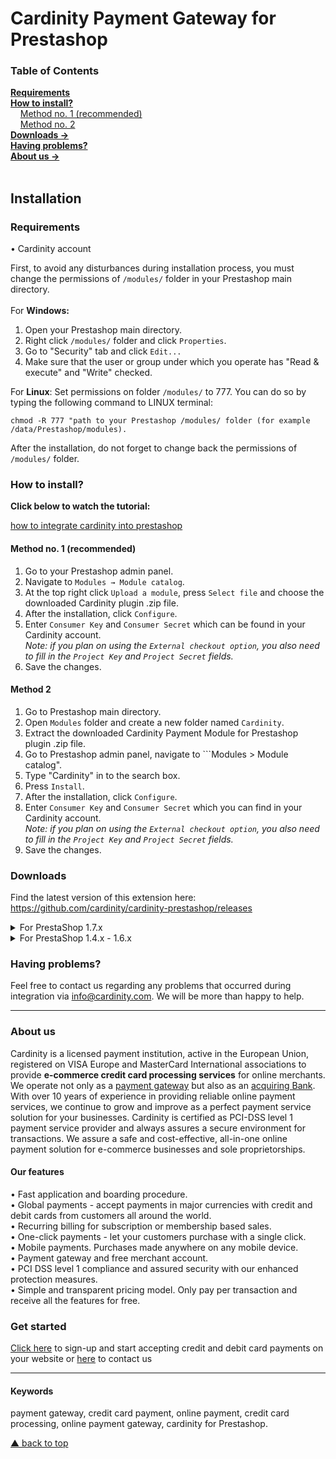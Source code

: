 # Cardinity Payment Gateway for Prestashop

### Table of Contents  
[<b>Requirements</b>](#Requirements)<br>
[<b>How to install?</b>](#How-to-install)  
       [Method no. 1 (recommended)](#method-no-1-recommended)  
       [Method no. 2](#method-no-2)   
 [<b>Downloads →</b>](#downloads)<br>
 [<b>Having problems?</b>](#having-problems)<br>
 [<b>About us →</b>](#aboutus)<br>     
<a name="headers"/>  

## Installation

### Requirements
• Cardinity account  

First, to avoid any disturbances during installation process, you must change the permissions of ```/modules/``` folder in your Prestashop main directory. 
<br><br>
For <b>Windows:</b> 

1) Open your Prestashop main directory.
2) Right click ```/modules/``` folder and click ```Properties```.
3) Go to "Security" tab and click ```Edit...```
4) Make sure that the user or group under which you operate has "Read & execute" and "Write" checked.

For <b>Linux</b>:
Set permissions on folder ```/modules/``` to 777. You can do so by typing the following command to LINUX terminal: 
```
chmod -R 777 "path to your Prestashop /modules/ folder (for example /data/Prestashop/modules).
```
After the installation, do not forget to change back the permissions of ```/modules/``` folder.  

### How to install?

<b>Click below to watch the tutorial:</b>  
  
[how to integrate cardinity into prestashop](https://www.youtube.com/watch?v=lwKoIbM6kj8)

#### Method no. 1 (recommended)
1) Go to your Prestashop admin panel.
2) Navigate to ```Modules → Module catalog```.
3) At the top right click ```Upload a module```, press ```Select file``` and choose the downloaded Cardinity plugin .zip file.
4) After the installation, click ```Configure```.
5) Enter ```Consumer Key``` and ```Consumer Secret``` which can be found in your Cardinity account.   
<i>Note: if you plan on using the ```External checkout option```, you also need to fill in the ```Project Key``` and ```Project Secret``` fields.</i>
6) Save the changes.

#### Method 2
1) Go to Prestashop main directory.
2) Open ```Modules``` folder and create a new folder named ```Cardinity```.
3) Extract the downloaded Cardinity Payment Module for Prestashop plugin .zip  file.
4) Go to Prestashop admin panel, navigate to ```Modules > Module catalog".
5) Type "Cardinity" in to the search box.
6) Press ```Install```.
7) After the installation, click ```Configure```.
8) Enter ```Consumer Key``` and ```Consumer Secret``` which you can find in your Cardinity account.  
<i>Note: if you plan on using the ```External checkout option```, you also need to fill in the ```Project Key``` and ```Project Secret``` fields.</i>
10) Save the changes.

### Downloads
Find the latest version of this extension here: https://github.com/cardinity/cardinity-prestashop/releases
<details show>
  <summary>For PrestaShop 1.7.x</summary>
  
| Version       | Description                                         |Link        |
| ------------- |-----------------------------------------------------|------------|
| 4.0.6 | Code standard changes for marketplace | <a href="https://github.com/cardinity/cardinity-prestashop/releases/tag/v4.0.6">Download</a> |
</details>

<details show>
  <summary>For PrestaShop 1.4.x - 1.6.x</summary>
  
| Version       | Description                                         |Link        |
| ------------- |-----------------------------------------------------|------------|
| v1.4.4 | More Debug Log | <a href="https://github.com/cardinity/cardinity-prestashop/releases/tag/v1.4.4">Download</a> |
</details>


### Having problems?  

Feel free to contact us regarding any problems that occurred during integration via info@cardinity.com. We will be more than happy to help.

-----

### About us
Cardinity is a licensed payment institution, active in the European Union, registered on VISA Europe and MasterCard International associations to provide <b>e-commerce credit card processing services</b> for online merchants. We operate not only as a <u>payment gateway</u> but also as an <u>acquiring Bank</u>. With over 10 years of experience in providing reliable online payment services, we continue to grow and improve as a perfect payment service solution for your businesses. Cardinity is certified as PCI-DSS level 1 payment service provider and always assures a secure environment for transactions. We assure a safe and cost-effective, all-in-one online payment solution for e-commerce businesses and sole proprietorships.<br>
#### Our features
• Fast application and boarding procedure.   
• Global payments - accept payments in major currencies with credit and debit cards from customers all around the world.   
• Recurring billing for subscription or membership based sales.  
• One-click payments - let your customers purchase with a single click.   
• Mobile payments. Purchases made anywhere on any mobile device.   
• Payment gateway and free merchant account.   
• PCI DSS level 1 compliance and assured security with our enhanced protection measures.   
• Simple and transparent pricing model. Only pay per transaction and receive all the features for free.
### Get started
<a href="https://cardinity.com/sign-up">Click here</a> to sign-up and start accepting credit and debit card payments on your website or <a href="https://cardinity.com/company/contact-us">here</a> to contact us 

___

#### Keywords
payment gateway, credit card payment, online payment, credit card processing, online payment gateway, cardinity for Prestashop.     

  
 [▲ back to top](#Cardinity-Payment-Gateway-for-PrestaShop)
